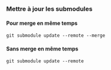 
### Mettre à jour les submodules

#### Pour merge en même temps 
`git submodule update --remote --merge`

#### Sans merge en même temps 
`git submodule update --remote`

